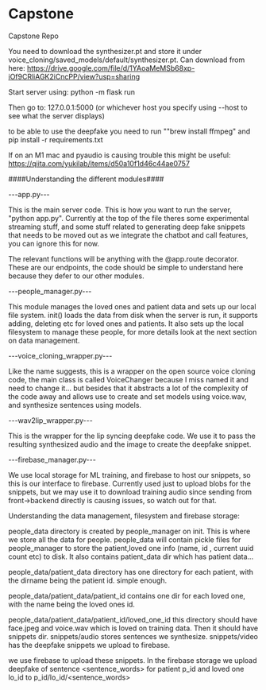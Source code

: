 # Capstone
Capstone Repo

You need to download the synthesizer.pt and store it under voice_cloning/saved_models/default/synthesizer.pt. Can download from here: https://drive.google.com/file/d/1YAoaMeMSb68xp-iOf9CRliAGK2iCncPP/view?usp=sharing


Start server using: python -m flask run

Then go to: 127.0.0.1:5000 (or whichever host you specify using --host to see what the server displays)

to be able to use the deepfake you need to run ""brew install ffmpeg" and pip install -r requirements.txt

If on an M1 mac and pyaudio is causing trouble this might be useful: https://qiita.com/yukilab/items/d50a10f1d46c44ae0757

####Understanding the different modules####

---app.py---

This is the main server code. This is how you want to run the server, "python app.py". Currently at the top of the file theres some experimental streaming stuff, and some stuff related to generating deep fake snippets that needs to be moved out as we integrate the chatbot and call features, you can ignore this for now.

The relevant functions will be anything with the @app.route decorator. These are our endpoints, the code should be simple to understand here because they defer to our other modules.

---people_manager.py---

This module manages the loved ones and patient data and sets up our local file system. init() loads the data from disk when the server is run, it supports adding, deleting etc for loved ones and patients. It also sets up the local filesystem to manage these people, for more details look at the next section on data management.

---voice_cloning_wrapper.py---

Like the name suggests, this is a wrapper on the open source voice cloning code, the main class is called VoiceChanger because I miss named it and need to change it... but besides that it abstracts a lot of the complexity of the code away and allows use to create and set models using voice.wav, and synthesize sentences using models.

---wav2lip_wrapper.py---

This is the wrapper for the lip syncing deepfake code. We use it to pass the resulting synthesized audio and the image to create the deepfake snippet.

---firebase_manager.py---

We use local storage for ML training, and firebase to host our snippets, so this is our interface to firebase. Currently used just to upload blobs for the snippets, but we may use it to download training audio since sending from front->backend directly is causing issues, so watch out for that.


Understanding the data management, filesystem and firebase storage:

people_data directory is created by people_manager on init. This is where we store all the data for people. people_data will contain pickle files for people_manager to store the patient,loved one info (name, id , current uuid count etc) to disk. It also contains patient_data dir which has patient data...

people_data/patient_data directory has one directory for each patient, with the dirname being the patient id. simple enough.

people_data/patient_data/patient_id contains one dir for each loved one, with the name being the loved ones id.

people_data/patient_data/patient_id/loved_one_id this directory should have face.jpeg and voice.wav which is loved on training data. Then it should have snippets dir. snippets/audio stores sentences we synthesize. snippets/video has the deepfake snippets we upload to firebase.

we use firebase to upload these snippets. In the firebase storage we upload deepfake of sentence <sentence_words> for patient p_id and loved one lo_id to p_id/lo_id/<sentence_words>
